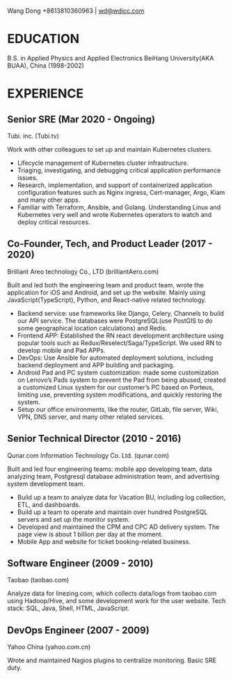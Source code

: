 Wang Dong
+8613810360963 | wd@wdicc.com

# EDUCATION

B.S. in Applied Physics and Applied Electronics
BeiHang University(AKA BUAA), China (1998-2002)

# EXPERIENCE

## Senior SRE (Mar 2020 - Ongoing)

Tubi. inc. (Tubi.tv)

Work with other colleagues to set up and maintain Kubernetes clusters. 
- Lifecycle management of Kubernetes cluster infrastructure.
- Triaging, investigating, and debugging critical application performance issues.
- Research, implementation, and support of containerized application configuration features such as Nginx ingress, Cert-manager, Argo, Kiam and many other apps.
- Familiar with Terraform, Ansible, and Golang. Understanding Linux and Kubernetes very well and wrote Kubernetes operators to watch and deploy critical resources. 

## Co-Founder, Tech, and Product Leader (2017 - 2020)

Brilliant Areo technology Co., LTD (brilliantAero.com)

Built and led both the engineering team and product team, wrote the application for iOS and Android, and set up the website. Mainly using JavaScript(TypeScript), Python, and React-native related technology.

- Backend service: use frameworks like Django, Celery, Channels to build our API service. The databases were PostgreSQL(use PostGIS to do some geographical location calculations) and Redis.
- Frontend APP: Established the RN react development architecture using popular tools such as Redux/Reselect/Saga/TypeScript. We used RN to develop mobile and Pad APPs.
- DevOps: Use Ansible for automated deployment solutions, including backend deployment and APP building and packaging.
- Android Pad and PC system customization: made some customization on Lenovo’s Pads system to prevent the Pad from being abused, created a customized Linux system for our customer’s PC based on Porteus, limiting use, preventing system modifications, and quickly restoring the system.
- Setup our office environments, like the router, GitLab, file server, Wiki, VPN, DNS server, and many other related services.

## Senior Technical Director (2010 - 2016)

Qunar.com Information Technology Co. Ltd. (qunar.com)

Built and led four engineering teams: mobile app developing team, data analyzing team, Postgresql database administration team, and advertising system development team.

- Build up a team to analyze data for Vacation BU, including log collection, ETL, and dashboards.
- Build up a team to operate and maintain over hundred PostgreSQL servers and set up the monitor system.
- Developed and maintained the CPM and CPC AD delivery system. The page view is about 1 billion per day at the moment. 
- Mobile App and website for ticket booking-related business.

## Software Engineer (2009 - 2010)

Taobao (taobao.com)

Analyze data for linezing.com, which collects data/logs from taobao.com using Hadoop/Hive, and some development work for the user website. Tech stack: SQL, Java, Shell, HTML, JavaScript.

## DevOps Engineer (2007 - 2009)

Yahoo China (yahoo.com.cn)

Wrote and maintained Nagios plugins to centralize monitoring. Basic SRE duty.
